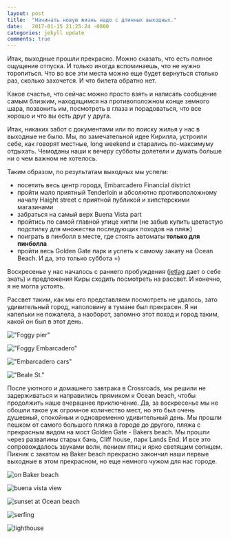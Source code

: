 ```yaml
---
layout: post
title:  "Начинать новую жизнь надо с длинных выходных."
date:   2017-01-15 21:25:24 -0800
categories: jekyll update
comments: true
---
```

Итак, выходные прошли прекрасно. Можно сказать, что есть полное ощущение отпуска. И только иногда вспоминаешь, что не нужно торопиться. Что во все эти места можно еще будет вернуться столько раз, сколько захочется. И что билета обратно нет.

Какое счастье, что сейчас можно просто взять и написать сообщение самым близким, находящимся на противоположном конце земного шара, позвонить им, посмотреть в глаза и порадоваться, что все хорошо и что вы есть друг у друга.
<!--separate-->

Итак, никаких забот с документами или по поиску жилья у нас в выходные не было. Мы, по замечательной идее Кирилла, устроили себе, как говорят местные, long weekend и старались по-максимуму отдыхать. Чемоданы наши к вечеру субботы долетели и думать больше ни о чем важном не хотелось. 

Таким образом, по результатам выходных мы успели: 
* посетить весь центр города, Embarcadero Financial district
* пройти мало приятный Tenderloin  и абсолютно противоположному началу  Haight street с приятной публикой и хипстерскими магазинами
* забраться на самый верх Buena Vista part
* пройтись по самой главной улице хиппи (не забыв купить цветастую подстилку для множества последующих походов на пляж)
* поиграть в пинболл в месте, где стоять автоматы **только для пинболла**
* пройти весь Golden Gate парк и успеть к самому закату на Ocean Beach.
И да, это только суббота =) 

Воскресенье у нас началось с раннего пробуждения ([jetlag](https://ru.wikipedia.org/wiki/%D0%94%D0%B6%D0%B5%D1%82%D0%BB%D0%B0%D0%B3) дает о себе знать) и предложения Киры сходить посмотреть на рассвет. И конечно, я не могла устоять. 

Рассвет таким, как мы его представляем посмотреть не удалось, зато удивительный город, наполовину в тумане был прекрасен. Я ни капельки не пожалела, а наоборот, запомню этот поход и город таким, какой он был в этот день. 

!["Foggy pier"](/assets/images/posts/2017-01-15-first-weekend/foggy-pier.jpeg)

!["Foggy Embarcadero"](/assets/images/posts/2017-01-15-first-weekend/foggy-embarcadero.jpeg)

!["Embarcadero cars"](/assets/images/posts/2017-01-15-first-weekend/cars.jpeg)

!["Beale St."](/assets/images/posts/2017-01-15-first-weekend/walking-at-beale.jpeg)

После уютного и домашнего завтрака в Crossroads, мы решили не задерживаться и направились прямиком к Ocean beach, чтобы продолжить наше вчерашнее приключение. Да, за воскресенье мы не обошли такое уж огромное количество мест, но это был очень душевный, спокойныи и одновременно удивительный день. Мы прошли пешком от самого большого пляжа в городе до другого, пляжа с прекрасным видом на мост  Golden Gate - Bakers beach. Мы прошли через развалины старых бань, Cliff house, парк Lands End. И все это сопровождалось звуками волн, пением птиц и ярко светящим  солнцем. 
Пикник с закатом на  Baker beach прекрасно закончил наши первые выходные в этом прекрасном, но еще немного чужом для нас городе. 

![on Baker beach](/assets/images/posts/2017-01-15-first-weekend/bakers-beach-us.jpeg)

![buena vista view](/assets/images/posts/2017-01-15-first-weekend/buena-vista.jpeg)

![sunset at Ocean beach](/assets/images/posts/2017-01-15-first-weekend/sunset-ocean-beach.jpeg)

![serfing](/assets/images/posts/2017-01-15-first-weekend/serfing-ocean-beach.jpeg)

![lighthouse](/assets/images/posts/2017-01-15-first-weekend/light-house-ocean-beach.jpeg)


 
